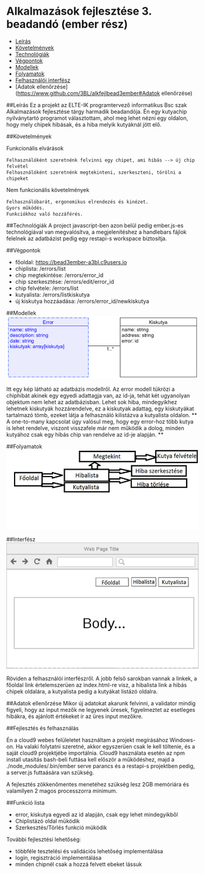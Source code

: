 # Alkalmazások fejlesztése 3. beadandó (ember rész)
- [Leírás](https://github.com/bebe11/beadando-ember#leírás)
- [Követelmények](https://www.github.com/3BL/alkfejlbead3ember#követelmények)
- [Technológiák](https://www.github.com/3BL/alkfejlbead3ember#technológiák)
- [Végpontok](https://www.github.com/3BL/alkfejlbead3ember#végpontok)
- [Modellek](https://www.github.com/3BL/alkfejlbead3ember#modellek)
- [Folyamatok](https://www.github.com/3BL/alkfejlbead3ember#folyamatok)
- [Felhasználói interfész](https://www.github.com/3BL/alkfejlbead3ember#interfész)
- [Adatok ellenőrzése](https://www.github.com/3BL/alkfejlbead3ember#Adatok ellenőrzése)


##Leírás
Ez a projekt az ELTE-IK programtervező informatikus Bsc szak Alkalmazások fejlesztése tárgy harmadik
beadandója. Én egy kutyachip nyilványtartó programot választottam, ahol meg lehet nézni egy oldalon, 
hogy mely chipek hibásak, és a hiba melyik kutyáknál jött elő.


##Követelmények

Funkcionális elvárások

    Felhasználóként szeretnénk felvinni egy chipet, ami hibás --> új chip felvétel
    Felhasználóként szeretnénk megtekinteni, szerkeszteni, törölni a chipeket

Nem funkcionális követelmények

    Felhasználóbarát, ergonomikus elrendezés és kinézet.
    Gyors működés.
    Funkciókhoz való hozzáférés.


##Technológiák
A project javascript-ben azon belül pedig ember.js-es technológiával van megvalósítva, a megjelenítéshez
a handlebars fájlok felelnek az adatbázist pedig egy restapi-s workspace biztosítja.
 

##Végpontok

 * főoldal: https://bead3ember-a3bl.c9users.io
 * chiplista: /errors/list
 * chip megtekintése: /errors/error_id
 * chip szerkesztése: /errors/edit/error_id
 * chip felvétele: /errors/list
 * kutyalista: /errors/listkiskutya
 * új kiskutya hozzáadása: /errors/error_id/newkiskutya


##Modellek
![Adatbázis modell](https://github.com/3BL/alkfejlbead3ember/blob/master/documentation/bead3relation.png)

Itt egy kép látható az adatbázis modellről. Az error modell tükrözi a chiphibát akinek egy egyedi adattagja van,
az id-ja, tehát két ugyanolyan objektum nem lehet az adatbázisban. Lehet sok hiba, mindegyikhez lehetnek
kiskutyák hozzárendelve, ez a kiskutyak adattag, egy kiskutyákat tartalmazó tömb, ezeket látja a felhasználó kilistázva a
kutyalista oldalon. ** A one-to-many kapcsolat úgy valósul meg, hogy egy error-hoz több kutya is lehet rendelve, viszont visszafele már nem működik a dolog, minden kutyához csak egy hibás chip van rendelve az id-je alapján. **

##Folyamatok
![Adatbázis modell](https://github.com/3BL/alkfejlbead3ember/blob/master/documentation/bead3folyamat.png)


##Interfész
![Adatbázis modell](https://github.com/3BL/alkfejlbead3ember/blob/master/documentation/webdesign.png)

Röviden a felhasználói interfészről. A jobb felső sarokban vannak a linkek, a főoldal link értelemszerüen az index.html-re visz,
a hibalista link a hibás chipek oldalára, a kutyalista pedig a kutyákat listázó oldalra.


##Adatok ellenőrzése
Mikor új adatokat akarunk felvinni, a validator mindig figyeli, hogy az input mezők ne legyenek üresek, figyelmeztet az esetleges
hibákra, és ajánlott értékeket ír az üres input mezőkre.

##Fejlesztés és felhasználás


Én a cloud9 webes felüleletet használtam a projekt megírásához Windows-on. Ha valaki folytatni szeretné,
akkor egyszerüen csak le kell töltenie, és a saját cloud9 projektjébe importálnia. Cloud9 használata esetén az npm install utasítás bash-beli futtása kell először a működéshez, majd a ./node_modules/.bin/ember serve parancs és a restapi-s projektben pedig, a server.js futtaására van szükség.

A fejlesztés zökkenőmentes menetéhez szükség lesz 2GB memóriára és valamilyen 2 magos processzorra minimum.


##Funkció lista 


- error, kiskutya egyedi az id alapján, csak egy lehet mindegyikből
- Chiplistázó oldal müködik
- Szerkesztés/Törlés funkció müködik

További fejlesztési lehetőség:
- többféle tesztelési és validációs lehetőség implementálása
- login, regisztráció implementálása
- minden chipnél csak a hozzá felvett ebeket lássuk
